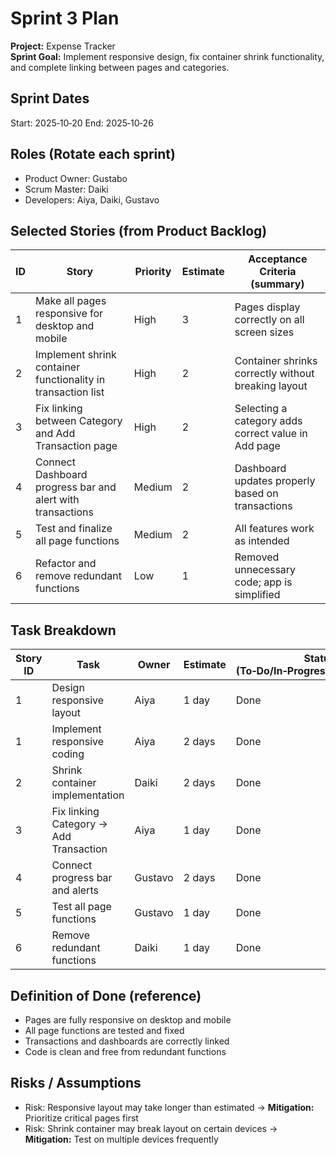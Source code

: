 # Sprint 3 Plan

**Project:** Expense Tracker  
**Sprint Goal:** Implement responsive design, fix container shrink functionality, and complete linking between pages and categories.

## Sprint Dates
Start: 2025‑10‑20
End: 2025‑10‑26

## Roles (Rotate each sprint)
- Product Owner: Gustabo
- Scrum Master: Daiki
- Developers: Aiya, Daiki, Gustavo

## Selected Stories (from Product Backlog)
| ID | Story | Priority | Estimate | Acceptance Criteria (summary) |
|---|---|---|---|---|
| 1 | Make all pages responsive for desktop and mobile | High | 3 | Pages display correctly on all screen sizes |
| 2 | Implement shrink container functionality in transaction list | High | 2 | Container shrinks correctly without breaking layout |
| 3 | Fix linking between Category and Add Transaction page | High | 2 | Selecting a category adds correct value in Add page |
| 4 | Connect Dashboard progress bar and alert with transactions | Medium | 2 | Dashboard updates properly based on transactions |
| 5 | Test and finalize all page functions | Medium | 2 | All features work as intended |
| 6 | Refactor and remove redundant functions | Low | 1 | Removed unnecessary code; app is simplified |

## Task Breakdown
| Story ID | Task | Owner | Estimate | Status (To‑Do/In‑Progress/Review/Done) |
|---|---|---|---|---|
| 1 | Design responsive layout | Aiya | 1 day | Done |
| 1 | Implement responsive coding | Aiya | 2 days | Done|
| 2 | Shrink container implementation | Daiki | 2 days | Done |
| 3 | Fix linking Category → Add Transaction | Aiya | 1 day | Done |
| 4 | Connect progress bar and alerts | Gustavo | 2 days | Done |
| 5 | Test all page functions | Gustavo | 1 day | Done |
| 6 | Remove redundant functions | Daiki | 1 day | Done |

## Definition of Done (reference)
- Pages are fully responsive on desktop and mobile
- All page functions are tested and fixed
- Transactions and dashboards are correctly linked
- Code is clean and free from redundant functions

## Risks / Assumptions
- Risk: Responsive layout may take longer than estimated → **Mitigation:** Prioritize critical pages first
- Risk: Shrink container may break layout on certain devices → **Mitigation:** Test on multiple devices frequently
